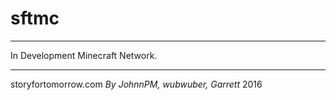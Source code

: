 # sftmc
---
In Development Minecraft Network.

---
storyfortomorrow.com
<i>By JohnnPM, wubwuber, Garrett</i> 2016
